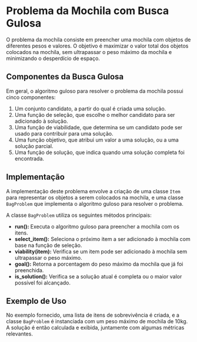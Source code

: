 # Problema da Mochila com Busca Gulosa

O problema da mochila consiste em preencher uma mochila com objetos de diferentes pesos e valores. O objetivo é maximizar o valor total dos objetos colocados na mochila, sem ultrapassar o peso máximo da mochila e minimizando o desperdício de espaço.

## Componentes da Busca Gulosa

Em geral, o algoritmo guloso para resolver o problema da mochila possui cinco componentes:

1. Um conjunto candidato, a partir do qual é criada uma solução.
2. Uma função de seleção, que escolhe o melhor candidato para ser adicionado à solução.
3. Uma função de viabilidade, que determina se um candidato pode ser usado para contribuir para uma solução.
4. Uma função objetivo, que atribui um valor a uma solução, ou a uma solução parcial.
5. Uma função de solução, que indica quando uma solução completa foi encontrada.

## Implementação

A implementação deste problema envolve a criação de uma classe `Item` para representar os objetos a serem colocados na mochila, e uma classe `BagProblem` que implementa o algoritmo guloso para resolver o problema.

A classe `BagProblem` utiliza os seguintes métodos principais:

* **run():** Executa o algoritmo guloso para preencher a mochila com os itens.
* **select_item():** Seleciona o próximo item a ser adicionado à mochila com base na função de seleção.
* **viability(item):** Verifica se um item pode ser adicionado à mochila sem ultrapassar o peso máximo.
* **goal():** Retorna a porcentagem do peso máximo da mochila que já foi preenchida.
* **is_solution():** Verifica se a solução atual é completa ou o maior valor possível foi alcançado.

## Exemplo de Uso

No exemplo fornecido, uma lista de itens de sobrevivência é criada, e a classe `BagProblem` é instanciada com um peso máximo de mochila de 10kg. A solução é então calculada e exibida, juntamente com algumas métricas relevantes.